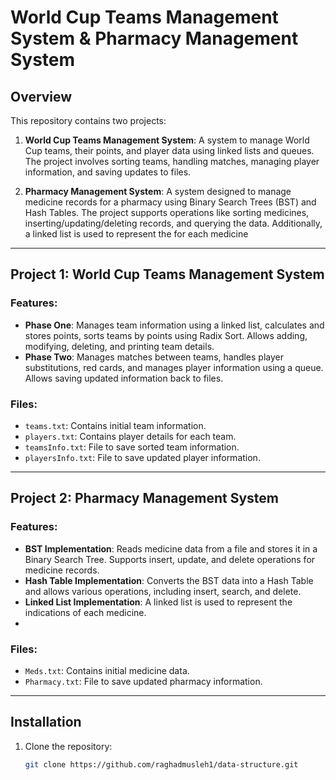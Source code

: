# World Cup Teams Management System & Pharmacy Management System

## Overview

This repository contains two projects:

1. **World Cup Teams Management System**: A system to manage World Cup teams, their points, and player data using linked lists and queues. The project involves sorting teams, handling matches, managing player information, and saving updates to files.
  
2. **Pharmacy Management System**: A system designed to manage medicine records for a pharmacy using Binary Search Trees (BST) and Hash Tables. The project supports operations like sorting medicines, inserting/updating/deleting records, and querying the data. Additionally, a linked list is used to represent the for each medicine

---

## Project 1: World Cup Teams Management System

### Features:
- **Phase One**: Manages team information using a linked list, calculates and stores points, sorts teams by points using Radix Sort. Allows adding, modifying, deleting, and printing team details.
- **Phase Two**: Manages matches between teams, handles player substitutions, red cards, and manages player information using a queue. Allows saving updated information back to files.

### Files:
- `teams.txt`: Contains initial team information.
- `players.txt`: Contains player details for each team.
- `teamsInfo.txt`: File to save sorted team information.
- `playersInfo.txt`: File to save updated player information.

---

## Project 2: Pharmacy Management System

### Features:

- **BST Implementation**: Reads medicine data from a file and stores it in a Binary Search Tree. Supports insert, update, and delete operations for medicine records.
- **Hash Table Implementation**: Converts the BST data into a Hash Table and allows various operations, including insert, search, and delete.
- **Linked List Implementation**: A linked list is used to represent the indications of each medicine.
- 
### Files:
- `Meds.txt`: Contains initial medicine data.
- `Pharmacy.txt`: File to save updated pharmacy information.

---

## Installation

1. Clone the repository:
   ```bash
   git clone https://github.com/raghadmusleh1/data-structure.git

